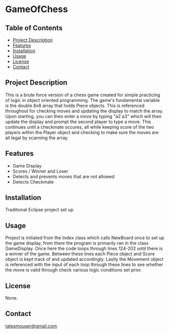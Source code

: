 # GameOfChess

## Table of Contents

- [Project Description](#project-description)
- [Features](#features)
- [Installation](#installation)
- [Usage](#usage)
- [License](#license)
- [Contact](#contact)

## Project Description

This is a brute force version of a chess game created for simple practicing of logic in object oriented programming. The game's fundamental variable is the double 8x8 array that holds Piece objects. This is referenced throughout for checking moves and updating the display to match the array. Upon starting, you can then enter a move by typing "a2 a3" which will then update the display and prompt the second player to type a move. This continues until a checkmate occures, all while keeping score of the two players within the Player object and checking to make sure the moves are all legal by scanning the array.

## Features

- Game Display
- Scores / Winner and Loser
- Detects and prevents moves that are not allowed
- Detects Checkmate

## Installation
Traditional Eclipse project set up.

## Usage

Project is initiated from the Index class which calls NewBoard once to set up the game display, from there the program is primarily ran in the class GameDisplay. Once here the code loops through lines 124-202 until there is a winner of the game. Between these lines each Piece object and Score object is kept track of and updated accordingly. Lastly the Movement object is referenced with the input of each loop through these lines to see whether the move is valid through check various logic conditions set prior.

## License
None.

## Contact
tatesmouser@gmail.com
